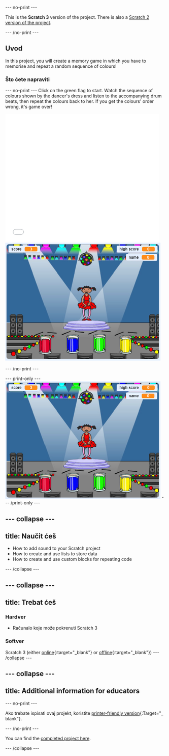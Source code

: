 \--- no-print \---

This is the **Scratch 3** version of the project. There is also a [Scratch 2 version of the project](https://projects.raspberrypi.org/en/projects/memory-scratch2).

\--- /no-print \---

## Uvod

In this project, you will create a memory game in which you have to memorise and repeat a random sequence of colours!

### Što ćete napraviti

\--- no-print \--- Click on the green flag to start. Watch the sequence of colours shown by the dancer's dress and listen to the accompanying drum beats, then repeat the colours back to her. If you get the colours' order wrong, it's game over!

<div class="scratch-preview">
  <iframe allowtransparency="true" width="485" height="402" src="//scratch.mit.edu/projects/embed/284452634/?autostart=false" frameborder="0" allowfullscreen scrolling="no" mark="crwd-mark"></iframe> <img src="images/screenshot.png" />
</div>

\--- /no-print \---

\--- print-only \--- ![screenshot of finished game](images/screenshot.png) \--- /print-only \---

## \--- collapse \---

## title: Naučit ćeš

+ How to add sound to your Scratch project
+ How to create and use lists to store data
+ How to create and use custom blocks for repeating code

\--- /collapse \---

## \--- collapse \---

## title: Trebat ćeš

### Hardver

+ Računalo koje može pokrenuti Scratch 3

### Softver

Scratch 3 (either [online](https://rpf.io/scratchon){:target="_blank"} or [offline](https://rpf.io/scratchoff){:target="_blank"}) \--- /collapse \---

## \--- collapse \---

## title: Additional information for educators

\--- no-print \---

Ako trebate ispisati ovaj projekt, koristite [printer-friendly version](https://projects.raspberrypi.org/en/projects/memory/print){:Target="_ blank"}.

\--- /no-print \---

You can find the [completed project here](http://rpf.io/p/en/memory-get).

\--- /collapse \---